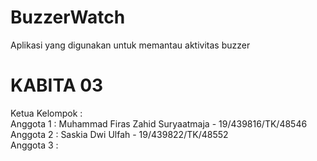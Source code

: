 # BuzzerWatch
Aplikasi yang digunakan untuk memantau aktivitas buzzer

# KABITA 03
Ketua Kelompok :<br/>
Anggota 1 : Muhammad Firas Zahid Suryaatmaja - 19/439816/TK/48546<br/>
Anggota 2 : Saskia Dwi Ulfah - 19/439822/TK/48552<br/>
Anggota 3 :
